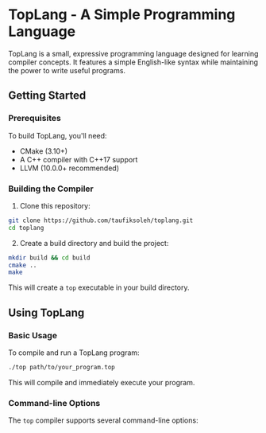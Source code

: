 # TopLang - A Simple Programming Language

TopLang is a small, expressive programming language designed for learning compiler concepts. It features a simple English-like syntax while maintaining the power to write useful programs.

## Getting Started

### Prerequisites

To build TopLang, you'll need:
- CMake (3.10+)
- A C++ compiler with C++17 support
- LLVM (10.0.0+ recommended)

### Building the Compiler

1. Clone this repository:
```bash
git clone https://github.com/taufiksoleh/toplang.git
cd toplang
```

2. Create a build directory and build the project:
```bash
mkdir build && cd build
cmake ..
make
```

This will create a `top` executable in your build directory.

## Using TopLang

### Basic Usage

To compile and run a TopLang program:

```bash
./top path/to/your_program.top
```

This will compile and immediately execute your program.

### Command-line Options

The `top` compiler supports several command-line options:

